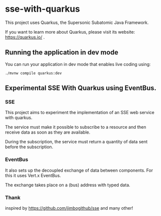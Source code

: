 # sse-with-quarkus

This project uses Quarkus, the Supersonic Subatomic Java Framework.

If you want to learn more about Quarkus, please visit its website: https://quarkus.io/ .

## Running the application in dev mode

You can run your application in dev mode that enables live coding using:
```shell script
./mvnw compile quarkus:dev
```

## Experimental SSE With Quarkus using EventBus.

### SSE

This project aims to experiment the implementation of an SSE web service with quarkus.

The service must make it possible to subscribe to a resource and then receive data as soon as they are available.

During the subscription, the service must return a quantity of data sent before the subscription.

### EventBus

It also sets up the decoupled exchange of data between components. For this it uses Vert.x EventBus.

The exchange takes place on a (bus) address with typed data.

### Thank

inspired by https://github.com/jimbogithub/sse and many other!